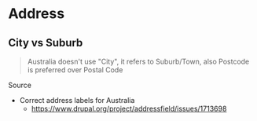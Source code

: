 # Address

## City vs Suburb

> Australia doesn't use "City", it refers to Suburb/Town, also Postcode is preferred over Postal Code

Source

- Correct address labels for Australia
  - https://www.drupal.org/project/addressfield/issues/1713698
